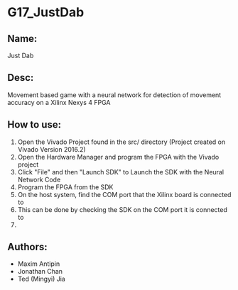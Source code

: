 # G17_JustDab
## Name: 
Just Dab
## Desc: 
Movement based game with a neural network for detection of movement accuracy on a Xilinx Nexys 4 FPGA
## How to use:
1. Open the Vivado Project found in the src/ directory (Project created on Vivado Version 2016.2)
2. Open the Hardware Manager and program the FPGA with the Vivado project
3. Click "File" and then "Launch SDK" to Launch the SDK with the Neural Network Code
4. Program the FPGA from the SDK 
5. On the host system, find the COM port that the Xilinx board is connected to
  1. This can be done by checking the SDK on the COM port it is connected to
  2. 

## Authors:
* Maxim Antipin
* Jonathan Chan
* Ted (Mingyi) Jia
